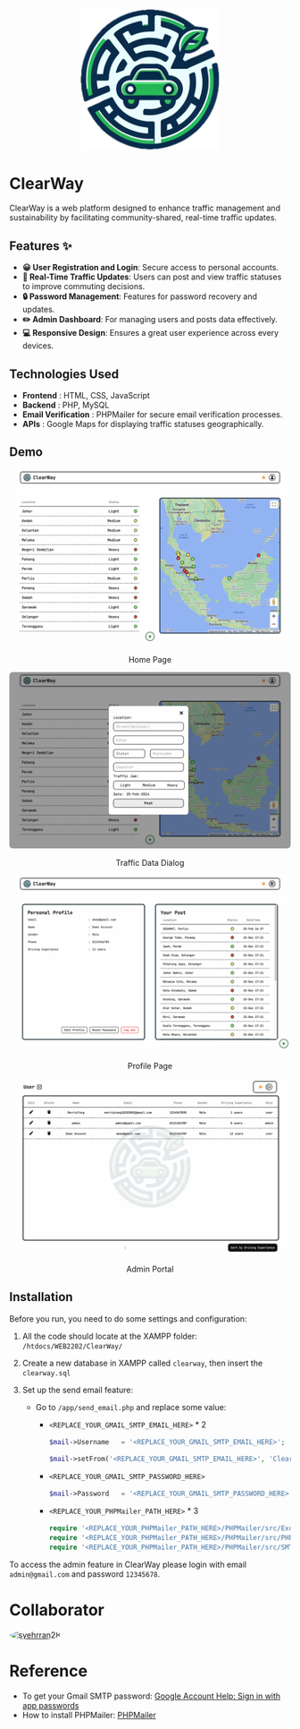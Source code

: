     

<p align="center">
  <img width="250" src="assets/imgs/logo.png" alt="Clear Way"/>
</p>

# ClearWay

ClearWay is a web platform designed to enhance traffic management and sustainability by facilitating community-shared, real-time traffic updates.

## Features ✨

* **😀 User Registration and Login**: Secure access to personal accounts.
* **🚦 Real-Time Traffic Updates**: Users can post and view traffic statuses to improve commuting decisions.
* **🔒 Password Management**: Features for password recovery and updates.
* **✏️ Admin Dashboard**: For managing users and posts data effectively.
* **💻 Responsive Design**: Ensures a great user experience across every devices.

## Technologies Used

* **Frontend** : HTML, CSS, JavaScript
* **Backend** : PHP, MySQL
* **Email Verification** : PHPMailer for secure email verification processes.
* **APIs** : Google Maps for displaying traffic statuses geographically.

## Demo

<div align="center">
  <img style="border-radius: 6px;" src="example/2.png" alt="Example Img 2"/>
  <p align="center">Home Page</p>
  <img style="border-radius: 6px;" src="example/3.png" alt="Example Img 3"/>
  <p align="center">Traffic Data Dialog</p>
  <img style="border-radius: 6px;" src="example/4.png" alt="Example Img 4"/>
  <p align="center">Profile Page</p>
  <img style="border-radius: 6px;" src="example/5.png" alt="Example Img 5"/>
  <p align="center">Admin Portal</p>
</div>

## Installation

Before you run, you need to do some settings and configuration:

1. All the code should locate at the XAMPP folder: `/htdocs/WEB2202/ClearWay/`
2. Create a new database in XAMPP called `clearway`, then insert the `clearway.sql`
3. Set up the send email feature:

   * Go to `/app/send_email.php` and replace some value:
     * `<REPLACE_YOUR_GMAIL_SMTP_EMAIL_HERE>` * 2

       ```php
       $mail->Username   = '<REPLACE_YOUR_GMAIL_SMTP_EMAIL_HERE>';
       ```

       ```php
       $mail->setFrom('<REPLACE_YOUR_GMAIL_SMTP_EMAIL_HERE>', 'ClearWay');
       ```
     * `<REPLACE_YOUR_GMAIL_SMTP_PASSWORD_HERE>`

       ```php
       $mail->Password   = '<REPLACE_YOUR_GMAIL_SMTP_PASSWORD_HERE>';
       ```
     * `<REPLACE_YOUR_PHPMailer_PATH_HERE>` * 3

       ```php
       require '<REPLACE_YOUR_PHPMailer_PATH_HERE>/PHPMailer/src/Exception.php';
       require '<REPLACE_YOUR_PHPMailer_PATH_HERE>/PHPMailer/src/PHPMailer.php';
       require '<REPLACE_YOUR_PHPMailer_PATH_HERE>/PHPMailer/src/SMTP.php';
       ```

To access the admin feature in ClearWay please login with email `admin@gmail.com` and password `12345678`.

# Collaborator

<a href="https://github.com/syehrran28">
  <img src="https://github.com/syehrran28.png" width="36" height="36" alt="syehrran28" style="border-radius: 50%;">
</a>

# Reference

* To get your Gmail SMTP password: [Google Account Help: Sign in with app passwords](https://support.google.com/accounts/answer/185833?hl=en)
* How to install PHPMailer: [PHPMailer]()
